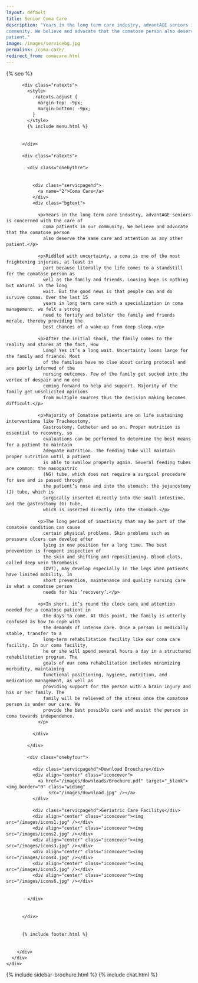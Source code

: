 ```yaml
---
layout: default
title: Senior Coma Care
description: "Years in the long term care industry, advantAGE seniors is concerned with the care of coma patients in our
community. We believe and advocate that the comatose person also deserve the same care and attention as any other
patient."
image: /images/servicebg.jpg
permalink: /coma-care/
redirect_from: comacare.html
---
```


<head>
  <meta content="text/html; charset=utf-8" http-equiv="Content-Type" />
  <link href="/images/fav-icon.png" rel="shortcut icon" />
  <meta content="width=device-width, initial-scale=1" name="viewport">
  {% seo %}
  <meta
    content="seniors care, elder care, assisted living homes, coma care, dementia care, Alzheimer's care, respite care, foster care, hospice care, domicilary care, Geriatric Care Facility, old age home, bed ridden patients, Intervention patients, tracheotomy patients, colostomy, catheter, nasal feeding, PEG feeding, geriatric counseling, senior counseling, old age care, home nursing, elderly care taker,senior care giver,trained home nurses, trained senior carer, gerentology experts, research, seminar, international faculty in gerentology"
    name="keywords" />

  <link href="/assets/css/advant.css" rel="stylesheet" type="text/css" />

  <!--mobile menu start-->
  <link href="/respmenu/responsivemobilemenu.css" rel="stylesheet" type="text/css" />
  <script src="/respmenu/jquery.min.js" type="text/javascript"></script>
  <script src="/respmenu/responsivemobilemenu.js" type="text/javascript"></script>
  <!--mobile menu end-->

  <!--sidebar script start from here-->
  <link href="/sidebar/sidebar.css" rel="stylesheet" type="text/css" />
  <script type="text/javascript">
    jQuery(document).ready(function () {
      jQuery("#facebook_right").hover(function () {
        jQuery(this).stop(true, false).animate({
          right: 0
        }, 500);
      }, function () {
        jQuery("#facebook_right").stop(true, false).animate({
          right: -325
        }, 500);
      });

      jQuery("#twitter_right").hover(function () {
        jQuery(this).stop(true, false).animate({
          right: 0
        }, 500);
      }, function () {
        jQuery("#twitter_right").stop(true, false).animate({
          right: -325
        }, 500);
      });

      jQuery("#testimoni_right").hover(function () {
        jQuery(this).stop(true, false).animate({
          right: 0
        }, 500);
      }, function () {
        jQuery("#testimoni_right").stop(true, false).animate({
          right: -300
        }, 500);
      });
    });
  </script>

  <!--sidebar script end from here-->
  <!-- Google Analytics -->
  <script async src="https://www.googletagmanager.com/gtag/js?id=UA-140719676-1"></script>
  <script>
    window.dataLayer = window.dataLayer || [];
    function gtag() { dataLayer.push(arguments); }
    gtag('js', new Date());

    gtag('config', 'UA-140719676-1');
  </script>
</head>

<body>
  <div id="servicebg">
    <div id="foot">
      <div id="fix">
        <div id="actual">

          <div class="ratexts">
            <style>
              .ratexts.adjust {
                margin-top: -9px;
                margin-bottom: -9px;
              }
            </style>
            {% include menu.html %}


          </div>

          <div class="ratexts">

            <div class="onebythre">


              <div class="servicpagehd">
                <a name="2">Coma Care</a>
              </div>
              <div class="bgtext">

                <p>Years in the long term care industry, advantAGE seniors is concerned with the care of
                  coma patients in our community. We believe and advocate that the comatose person
                  also deserve the same care and attention as any other patient.</p>

                <p>Riddled with uncertainty, a coma is one of the most frightening injuries, at least in
                  part because literally the life comes to a standstill for the comatose person as
                  well as the family and friends. Loosing hope is nothing but natural in the long
                  wait. But the good news is that people can and do survive comas. Over the last 15
                  years in long term care with a specialization in coma management, we felt a strong
                  need to fortify and bolster the family and friends morale, thereby providing the
                  best chances of a wake-up from deep sleep.</p>

                <p>After the initial shock, the family comes to the reality and stares at the fact, How
                  Long? Yes it’s a long wait. Uncertainty looms large for the family and friends. Most
                  of the families have no clue about caring protocol and are poorly informed of the
                  nursing outcomes. Few of the family get sucked into the vortex of despair and no one
                  coming forward to help and support. Majority of the family get unsolicited opinions
                  from multiple sources thus the decision making becomes difficult.</p>

                <p>Majority of Comatose patients are on life sustaining interventions like Tracheostomy,
                  Gastrostomy, Catheter and so on. Proper nutrition is essential to recovery, so
                  evaluations can be performed to determine the best means for a patient to maintain
                  adequate nutrition. The feeding tube will maintain proper nutrition until a patient
                  is able to swallow properly again. Several feeding tubes are common: the nasogastric
                  (NG) tube, which does not require a surgical procedure for use and is passed through
                  the patient’s nose and into the stomach; the jejunostomy (J) tube, which is
                  surgically inserted directly into the small intestine, and the gastrostomy (G) tube,
                  which is inserted directly into the stomach.</p>

                <p>The long period of inactivity that may be part of the comatose condition can cause
                  certain physical problems. Skin problems such as pressure ulcers can develop after
                  lying in one position for a long time. The best prevention is frequent inspection of
                  the skin and shifting and repositioning. Blood clots, called deep vein thrombosis
                  (DVT), may develop especially in the legs when patients have limited mobility. In
                  short prevention, maintenance and quality nursing care is what a comatose person
                  needs for his ‘recovery’.</p>

                <p>In short, it’s round the clock care and attention needed for a comatose patient in
                  the days to come. At this point, the family is utterly confused as how to cope with
                  the demands of intense care. Once a person is medically stable, transfer to a
                  long-term rehabilitation facility like our coma care facility. In our coma facility,
                  he or she will spend several hours a day in a structured rehabilitation program. The
                  goals of our coma rehabilitation includes minimizing morbidity, maintaining
                  functional positioning, hygiene, nutrition, and medication management, as well as
                  providing support for the person with a brain injury and his or her family. The
                  family will be relieved of the stress once the comatose person is under our care. We
                  provide the best possible care and assist the person in coma towards independence.
                </p>

              </div>

            </div>

            <div class="onebyfour">

              <div class="servicpagehd">Download Brouchure</div>
              <div align="center" class="iconcover">
                <a href="/images/downloads/Brochure.pdf" target="_blank"><img border="0" class="widimg"
                    src="/images/download.jpg" /></a>
              </div>

              <div class="servicpagehd">Geriatric Care Facilitys</div>
              <div align="center" class="iconcover"><img src="/images/icons1.jpg" /></div>
              <div align="center" class="iconcover"><img src="/images/icons2.jpg" /></div>
              <div align="center" class="iconcover"><img src="/images/icons3.jpg" /></div>
              <div align="center" class="iconcover"><img src="/images/icons4.jpg" /></div>
              <div align="center" class="iconcover"><img src="/images/icons5.jpg" /></div>
              <div align="center" class="iconcover"><img src="/images/icons6.jpg" /></div>


            </div>


          </div>


          {% include footer.html %}


        </div>
      </div>
    </div>
  </div>

  {% include sidebar-brochure.html %}
  {% include chat.html %}
  <script defer integrity="sha384-OeDn4XE77tdHo8pGtE1apMPmAipjoxUQ++eeJa6EtJCfHlvijigWiJpD7VDPWXV1"
    src="//instant.page/3.0.0" type="module"></script>
</body>
